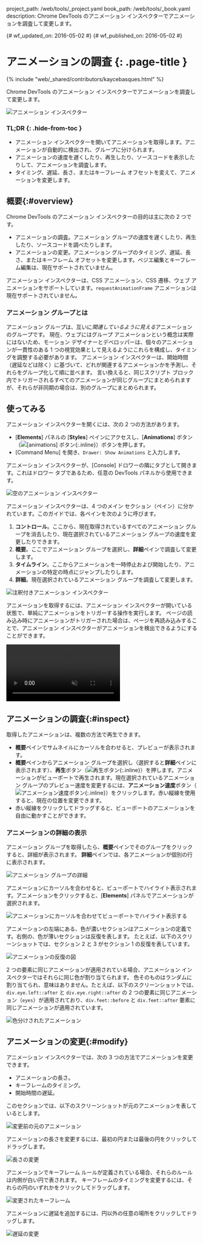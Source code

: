 project_path: /web/tools/_project.yaml
book_path: /web/tools/_book.yaml
description: Chrome DevTools のアニメーション インスペクターでアニメーションを調査して変更します。

{# wf_updated_on: 2016-05-02 #}
{# wf_published_on: 2016-05-02 #}

# アニメーションの調査 {: .page-title }

{% include "web/_shared/contributors/kaycebasques.html" %}

Chrome DevTools のアニメーション インスペクターでアニメーションを調査して変更します。

![アニメーション インスペクター](imgs/animation-inspector.png)

### TL;DR {: .hide-from-toc }

- アニメーション インスペクターを開いてアニメーションを取得します。アニメーションが自動的に検出され、グループに分けられます。
- アニメーションの速度を遅くしたり、再生したり、ソースコードを表示したりして、アニメーションを調査します。
- タイミング、遅延、長さ、またはキーフレーム オフセットを変えて、アニメーションを変更します。

## 概要{:#overview}

Chrome DevTools のアニメーション インスペクターの目的は主に次の 2 つです。

- アニメーションの調査。アニメーション グループの速度を遅くしたり、再生したり、ソースコードを調べたりします。
- アニメーションの変更。アニメーション グループのタイミング、遅延、長さ、またはキーフレーム オフセットを変更します。ベジエ編集とキーフレーム編集は、現在サポートされていません。

アニメーション インスペクターは、CSS アニメーション、CSS 遷移、ウェブ アニメーションをサポートしています。`requestAnimationFrame` アニメーションは現在サポートされていません。

### アニメーション グループとは

アニメーション グループは、互いに*関連しているように見える*アニメーションのグループです。
現在、ウェブにはグループ アニメーションという概念は実際にはないため、モーション デザイナーとデベロッパーは、個々のアニメーションが一貫性のある 1 つの視覚効果として見えるようにこれらを構成し、タイミングを調整する必要があります。
アニメーション インスペクターは、開始時間（遅延などは除く）に基づいて、どれが関連するアニメーションかを予測し、それらをグループ化して順に並べます。
言い換えると、同じスクリプト ブロック内でトリガーされるすべてのアニメーションが同じグループにまとめられますが、それらが非同期の場合は、別のグループにまとめられます。

## 使ってみる

アニメーション インスペクターを開くには、次の 2 つの方法があります。

- [**Elements**] パネルの [**Styles**] ペインにアクセスし、[**Animations**] ボタン（![[animations] ボタン](imgs/animations-button.png){:.inline}）ボタンを押します。
- [Command Menu] を開き、`Drawer: Show Animations` と入力します。

アニメーション インスペクターが、[Console] ドロワーの隣にタブとして開きます。これはドロワー タブであるため、任意の DevTools パネルから使用できます。

![空のアニメーション インスペクター](imgs/empty-ai.png)

アニメーション インスペクターは、4 つのメイン セクション（ペイン）に分かれています。このガイドでは、各ペインを次のように呼びます。

1. **コントロール**。ここから、現在取得されているすべてのアニメーション グループを消去したり、現在選択されているアニメーション グループの速度を変更したりできます。
2. **概要**。ここでアニメーション グループを選択し、**詳細**ペインで調査して変更します。
3. **タイムライン**。ここからアニメーションを一時停止および開始したり、アニメーションの特定の時点にジャンプしたりします。
4. **詳細**。現在選択されているアニメーション グループを調査して変更します。

![注釈付きアニメーション インスペクター](imgs/annotated-animation-inspector.png)

アニメーションを取得するには、アニメーション インスペクターが開いている状態で、単純にアニメーションをトリガーする操作を実行します。
ページの読み込み時にアニメーションがトリガーされた場合は、ページを再読み込みすることで、アニメーション インスペクターがアニメーションを検出できるようにすることができます。

<video src="animations/capture-animations.mp4" autoplay loop muted controls></video>

## アニメーションの調査{:#inspect}

取得したアニメーションは、複数の方法で再生できます。

- **概要**ペインでサムネイルにカーソルを合わせると、プレビューが表示されます。
- **概要**ペインからアニメーション グループを選択し（選択すると**詳細**ペインに表示されます）、**再生**ボタン（![再生ボタン](imgs/replay-button.png){:.inline}）を押します。アニメーションがビューポートで再生されます。現在選択されているアニメーション グループのプレビュー速度を変更するには、**アニメーション速度**ボタン（![アニメーション速度ボタン](imgs/animation-speed-buttons.png){:.inline}）をクリックします。赤い縦線を使用すると、現在の位置を変更できます。
- 赤い縦線をクリックしてドラッグすると、ビューポートのアニメーションを自由に動かすことができます。

### アニメーションの詳細の表示

アニメーション グループを取得したら、**概要**ペインでそのグループをクリックすると、詳細が表示されます。
**詳細**ペインでは、各アニメーションが個別の行に表示されます。

![アニメーション グループの詳細](imgs/animation-group-details.png)

アニメーションにカーソルを合わせると、ビューポートでハイライト表示されます。アニメーションをクリックすると、[**Elements**] パネルでアニメーションが選択されます。

![アニメーションにカーソルを合わせてビューポートでハイライト表示する](imgs/highlight-animation.png)

アニメーションの左端にある、色が濃いセクションはアニメーションの定義です。右側の、色が薄いセクションは反復を表します。
たとえば、以下のスクリーンショットでは、セクション 2 と 3 がセクション 1 の反復を表しています。

![アニメーションの反復の図](imgs/animation-iterations.png)

2 つの要素に同じアニメーションが適用されている場合、アニメーション インスペクターではそれらに同じ色が割り当てられます。
色そのものはランダムに割り当てられ、意味はありません。たとえば、以下のスクリーンショットでは、`div.eye.left::after` と `div.eye.right::after` の 2 つの要素に同じアニメーション（`eyes`）が適用されており、`div.feet::before` と `div.feet::after` 要素に同じアニメーションが適用されています。

![色分けされたアニメーション](imgs/color-coded-animations.png)

## アニメーションの変更{:#modify}

アニメーション インスペクターでは、次の 3 つの方法でアニメーションを変更できます。

- アニメーションの長さ。
- キーフレームのタイミング。
- 開始時間の遅延。

このセクションでは、以下のスクリーンショットが元のアニメーションを表しているとします。

![変更前の元のアニメーション](imgs/modify-original.png)

アニメーションの長さを変更するには、最初の円または最後の円をクリックしてドラッグします。

![長さの変更](imgs/modify-duration.png)

アニメーションでキーフレーム ルールが定義されている場合、それらのルールは内側が白い円で表されます。
キーフレームのタイミングを変更するには、それらの円のいずれかをクリックしてドラッグします。

![変更されたキーフレーム](imgs/modify-keyframe.png)

アニメーションに遅延を追加するには、円以外の任意の場所をクリックしてドラッグします。

![遅延の変更](imgs/modify-delay.png)

